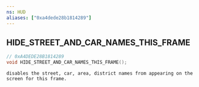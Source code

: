 ```yaml
---
ns: HUD
aliases: ["0xa4dede28b1814289"]
---
```

## HIDE_STREET_AND_CAR_NAMES_THIS_FRAME

```c
// 0xA4DEDE28B1814289
void HIDE_STREET_AND_CAR_NAMES_THIS_FRAME();
```

```
disables the street, car, area, district names from appearing on the screen for this frame.
```
